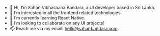 - 👋 Hi, I’m Sahan Vibhashana Bandara, a UI developer based in Sri Lanka.
- 👀 I’m interested in all the frontend related technologies.
- 🌱 I’m currently learning React Native.
- 💞️ I’m looking to collaborate on any UI projects!
- 📫 Reach me via my email: hello@sahanbandara.com.

<!---
Vibhashana/Vibhashana is a ✨ special ✨ repository because its `README.md` (this file) appears on your GitHub profile.
You can click the Preview link to take a look at your changes.
--->
